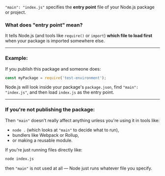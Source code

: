 `"main": "index.js"` specifies the **entry point** file of your Node.js package or project.

### What does "entry point" mean?

It tells Node.js (and tools like `require()` or `import`) **which file to load first** when your package is imported somewhere else.

---

### Example:

If you publish this package and someone does:

```js
const myPackage = require('test-environment');
```

Node.js will look inside your package's `package.json`, find `"main": "index.js"`, and then load `index.js` as the entry point.

---

### If you're not publishing the package:

Then `"main"` doesn't really affect anything unless you're using it in tools like:

* `node .` (which looks at `"main"` to decide what to run),
* bundlers like Webpack or Rollup,
* or making a reusable module.

If you're just running files directly like:

```bash
node index.js
```

then `"main"` is not used at all — Node just runs whatever file you specify.


